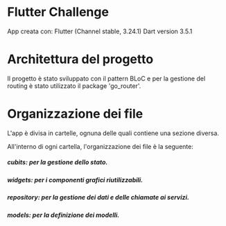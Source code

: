 # Flutter Challenge

App creata con:
Flutter (Channel stable, 3.24.1)
Dart version 3.5.1


# Architettura del progetto

Il progetto è stato sviluppato con il pattern BLoC e per la gestione del routing è stato utilizzato
il package 'go_router'.

# Organizzazione dei file

L'app è divisa in cartelle, ognuna delle quali contiene una sezione diversa.

All'interno di ogni cartella, l'organizzazione dei file è la seguente:

##### cubits: per la gestione dello stato.

##### widgets: per i componenti grafici riutilizzabili.

##### repository: per la gestione dei dati e delle chiamate ai servizi.

##### models: per la definizione dei modelli.
